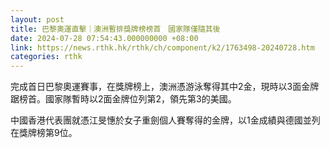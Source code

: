 ```yaml
---
layout: post
title: 巴黎奧運直擊｜澳洲暫排獎牌榜榜首　國家隊僅隨其後
date: 2024-07-28 07:54:43.000000000 +08:00
link: https://news.rthk.hk/rthk/ch/component/k2/1763498-20240728.htm
categories: rthk
---
```


完成首日巴黎奧運賽事，在獎牌榜上，澳洲憑游泳奪得其中2金，現時以3面金牌踞榜首。國家隊暫時以2面金牌位列第2，領先第3的美國。

中國香港代表團就憑江旻憓於女子重劍個人賽奪得的金牌，以1金成績與德國並列在獎牌榜第9位。
